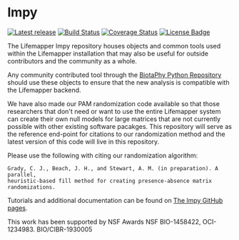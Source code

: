 # lmpy

[![Latest release](https://img.shields.io/github/release/lifemapper/lmpy.svg)](
https://github.com/specifysystems/lmpy/releases/latest)
[![Build Status](https://travis-ci.com/lifemapper/lmpy.svg?branch=master)](
https://travis-ci.com/specifysystems/lmpy)
[![Coverage Status](https://coveralls.io/repos/github/lifemapper/lmpy/badge.svg)](
https://coveralls.io/github/lifemapper/lmpy)
[![License Badge](https://img.shields.io/github/license/lifemapper/lmpy.svg)](
https://github.com/specifysystems/lmpy/blob/master/LICENSE)

The Lifemapper lmpy repository houses objects and common tools used within the
Lifemapper installation that may also be useful for outside contributors and
the community as a whole.

Any community contributed tool through the
[BiotaPhy Python Repository](https://github.com/biotaphy/BiotaPhyPy/) should
use these objects to ensure that the new analysis is compatible with the
Lifemapper backend.

We have also made our PAM randomization code available so that those
researchers that don't need or want to use the entire Lifemapper system can
create their own null models for large matrices that are not currently possible
with other existing software pacakges.  This repository will serve as the
reference end-point for citations to our randomization method and the latest
version of this code will live in this repository.

Please use the following with citing our randomization algorithm:

    Grady, C. J., Beach, J. H., and Stewart, A. M. (in preparation). A parallel,
    heuristic-based fill method for creating presence-absence matrix randomizations.

Tutorials and additional documentation can be found on
[The lmpy GitHub pages](https://specifysystems.github.io/lmpy/).

This work has been supported by NSF  Awards NSF BIO-1458422, OCI-1234983. BIO/CIBR-1930005
